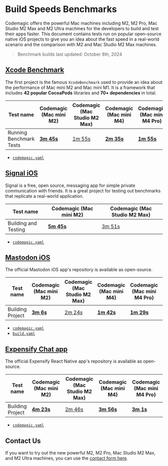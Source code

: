 # Build Speeds Benchmarks

Codemagic offers the powerful Mac machines including M2, M2 Pro, Mac Studio M2 Max and M2 Ultra machines for the developers to build and test their apps faster. This document contains tests run on popular open-source native iOS projects to give you an idea about the fast speed in a real-world scenario and the comparison with M2 and Mac Studio M2 Max machines.

> Benchmark builds last updated: October 8th, 2024

## [Xcode Benchmark](https://github.com/codemagic-ci-cd/codemagic-benchmarks-projects-xcodeBenchmark/tree/master)

The first project is the famous `XcodeBenchmark` used to provide an idea about the performance of Mac mini M2 and Mac mini M1. It is a framework that includes **42 popular CocoaPods** libraries and **70+ dependencies** in total.

**Test name** | **Codemagic (Mac mini M2)** | **Codemagic (Mac Studio M2 Max)** | **Codemagic (Mac mini M4)** | **Codemagic (Mac mini M4 Pro)**
--- | --- | --- | --- | ---
Running Benchmark Tests | [**3m 45s**](https://codemagic.io/app/65a681d3ce3bc23535e15f5e/build/66167c6ec43448ce8901e144) | [1m 55s](https://codemagic.io/app/65a681d3ce3bc23535e15f5e/build/6705025a11c8161bba66419d) | [**2m 35s**](https://codemagic.io/app/65a681d3ce3bc23535e15f5e/build/67ada648d5e5fc402a5d8d65) | [**1m 55s**](https://codemagic.io/app/65a681d3ce3bc23535e15f5e/build/67ada5ec9db86a6dda96f61b)

- [`codemagic.yaml`](https://github.com/codemagic-ci-cd/codemagic-benchmarks-projects-xcodeBenchmark/blob/master/codemagic.yaml)

## [Signal iOS](https://github.com/codemagic-ci-cd/codemagic-benchmarks-projects-signal_ios)

Signal is a free, open source, messaging app for simple private communication with friends. It is a great project for testing out benchmarks that replicate a real-world application.

**Test name** | **Codemagic (Mac mini M2)** | **Codemagic (Mac Studio M2 Max)**
--- | --- | ---
Building and Testing | [**5m 45s**](https://codemagic.io/app/65a69265a20054f6b1f50029/build/67050a2e7faecbf7ee39fbcd) | [3m 51s](https://codemagic.io/app/65a69265a20054f6b1f50029/build/67050799b135571c9d296673) 

- [`codemagic.yaml`](https://github.com/codemagic-ci-cd/codemagic-benchmarks-projects-signal_ios/blob/main/codemagic.yaml)

## [Mastodon iOS](https://github.com/codemagic-ci-cd/codemagic-benchmarks-projects-mastodon-ios)

The official Mastodon iOS app's repository is available as open-source.

**Test name** | **Codemagic (Mac mini M2)** | **Codemagic (Mac Studio M2 Max)** | **Codemagic (Mac mini M4)** | **Codemagic (Mac mini M4 Pro)**| GitHub Actions 
--- | --- | --- | --- | --- | ---
Building Project | [**3m 6s**](https://codemagic.io/app/65a42cf8f3786c75977de546/build/66167cc8f33970f5ab6b0803) | [2m 24s](https://codemagic.io/app/65a42cf8f3786c75977de546/build/670444ac910902d4e4cfce46) | [**1m 42s**](https://codemagic.io/app/65a42cf8f3786c75977de546/build/67accb9b300c3f169e4bac01) | [**1m 29s**](https://codemagic.io/app/65a42cf8f3786c75977de546/build/67acc9fa766d68168119eecc) | [9m 3s](https://github.com/codemagic-ci-cd/codemagic-benchmarks-projects-mastodon-ios/actions/runs/7585480789)

- [`codemagic.yaml`](https://github.com/codemagic-ci-cd/codemagic-benchmarks-projects-mastodon-ios/blob/develop/codemagic.yaml)
- [`build.yaml`](https://github.com/codemagic-ci-cd/codemagic-benchmarks-projects-mastodon-ios/blob/develop/.github/workflows/build.yml)

## [Expensify Chat app](https://github.com/codemagic-ci-cd/codemagic-benchmarks-project-expensify_chat_app)

The official Expensify React Native app's repository is available as open-source.

**Test name** | **Codemagic (Mac mini M2)** | **Codemagic (Mac Studio M2 Max)** | **Codemagic (Mac mini M4)** | **Codemagic (Mac mini M4 Pro)**
--- | --- | --- | --- | ---
Building Project | [**4m 23s**](https://codemagic.io/app/660936c197f2bee5b7353663/build/673654731bd5c81d4bac8598) | [2m 46s](https://codemagic.io/app/660936c197f2bee5b7353663/build/67365494bdb50729da7ac73a) | [**3m 56s**](https://codemagic.io/app/660936c197f2bee5b7353663/build/67acc37c97e6a0538526180a) | [**3m 1s**](https://codemagic.io/app/660936c197f2bee5b7353663/build/67acc2f30de29e74152c81cc) 

- [`codemagic.yaml`](https://github.com/codemagic-ci-cd/codemagic-benchmarks-project-expensify_chat_app/blob/main/codemagic.yaml)

## Contact Us
If you want to try out the new powerful M2, M2 Pro, Mac Studio M2 Max, and M2 Ultra machines, you can use the [contact form here](https://codemagic.io/contact/).
